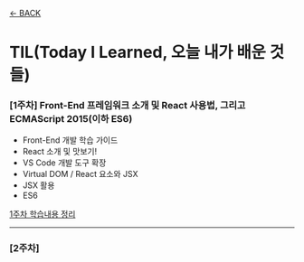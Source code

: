 [← BACK](../README.md)

# TIL(Today I Learned, 오늘 내가 배운 것들)

### [1주차] Front-End 프레임워크 소개 및 React 사용법, 그리고 ECMAScript 2015(이하 ES6) 
* Front-End 개발 학습 가이드
* React 소개 및 맛보기!
* VS Code 개발 도구 확장
* Virtual DOM / React 요소와 JSX
* JSX 활용
* ES6

[1주차 학습내용 정리](./D01.md)

---------------------------------------

### [2주차]